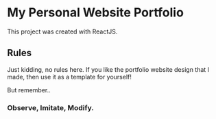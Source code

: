 # My Personal Website Portfolio

This project was created with ReactJS.

## Rules

Just kidding, no rules here. If you like the portfolio website design that I made, then use it as a template for yourself!

But remember..

### Observe, Imitate, Modify.
